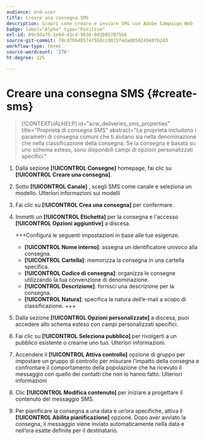 ```yaml
---
audience: end-user
title: Creare una consegna SMS
description: Scopri come creare e inviare SMS con Adobe Campaign Web
badge: label="Alpha" type="Positive"
exl-id: 89c9da76-1e04-41cd-9636-0d3b957875b6
source-git-commit: 78cd7bb4857475b8ccd815feda885024948f62d3
workflow-type: tm+mt
source-wordcount: '276'
ht-degree: 12%

---
```


# Creare una consegna SMS {#create-sms}

>[!CONTEXTUALHELP]
>id="acw_deliveries_sms_properties"
>title="Proprietà di consegna SMS"
>abstract="Le proprietà includono i parametri di consegna comuni che ti aiutano sia nella denominazione che nella classificazione della consegna. Se la consegna è basata su uno schema esteso, sono disponibili campi di opzioni personalizzati specifici."

1. Dalla sezione **[!UICONTROL Consegne]** homepage, fai clic su **[!UICONTROL Creare una consegna]**.

1. Sotto **[!UICONTROL Canale]** , scegli SMS come canale e seleziona un modello. Ulteriori informazioni sui modelli

1. Fai clic su **[!UICONTROL Crea una consegna]** per confermare.

1. Immetti un **[!UICONTROL Etichetta]** per la consegna e l&#39;accesso **[!UICONTROL Opzioni aggiuntive]** a discesa.

   +++Configura le seguenti impostazioni in base alle tue esigenze.
   * **[!UICONTROL Nome interno]**: assegna un identificatore univoco alla consegna.
   * **[!UICONTROL Cartella]**: memorizza la consegna in una cartella specifica.
   * **[!UICONTROL Codice di consegna]**: organizza le consegne utilizzando la tua convenzione di denominazione.
   * **[!UICONTROL Descrizione]**: fornisci una descrizione per la consegna.
   * **[!UICONTROL Natura]**: specifica la natura dell’e-mail a scopo di classificazione.
+++

1. Dalla sezione **[!UICONTROL Opzioni personalizzate]** a discesa, puoi accedere allo schema esteso con campi personalizzati specifici.

1. Fai clic su **[!UICONTROL Seleziona pubblico]** per rivolgerti a un pubblico esistente o crearne uno tuo. Ulteriori informazioni.

1. Accendere il **[!UICONTROL Attiva controllo]** opzione di gruppo per impostare un gruppo di controllo per misurare l’impatto della consegna e confrontare il comportamento della popolazione che ha ricevuto il messaggio con quello dei contatti che non lo hanno fatto. Ulteriori informazioni

1. Clic **[!UICONTROL Modifica contenuto]** per iniziare a progettare il contenuto del messaggio SMS.

1. Per pianificare la consegna a una data e un’ora specifiche, attiva il **[!UICONTROL Abilita pianificazione]** opzione. Dopo aver avviato la consegna, il messaggio viene inviato automaticamente nella data e nell’ora esatte definite per il destinatario.
